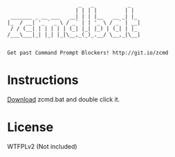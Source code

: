                            _   _           _   
                          | | | |         | |  
     _______ _ __ ___   __| | | |__   __ _| |_ 
    |_  / __| '_ ` _ \ / _` | | '_ \ / _` | __|
     / / (__| | | | | | (_| |_| |_) | (_| | |_ 
    /___\___|_| |_| |_|\__,_(_)_.__/ \__,_|\__|
                                              
                                                              
    Get past Command Prompt Blockers! http://git.io/zcmd
    
    
# Instructions

[Download](http://git.io/zcmd-download) zcmd.bat and double click it.

# License

WTFPLv2 (Not included)
